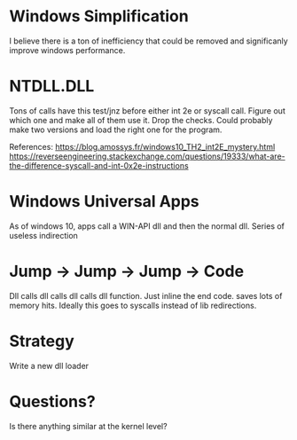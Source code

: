 <!-- TITLE: Windowssimplify -->
<!-- SUBTITLE: A quick summary of Windowssimplify -->

# Windows Simplification
I believe there is a ton of inefficiency that could be removed and significanly improve windows performance.

# NTDLL.DLL
Tons of calls have this test/jnz before either int 2e or syscall call.  Figure out which one and make all of them use it.  Drop the checks.  Could probably make two versions and load the right one for the program.

References:
https://blog.amossys.fr/windows10_TH2_int2E_mystery.html
https://reverseengineering.stackexchange.com/questions/19333/what-are-the-difference-syscall-and-int-0x2e-instructions


# Windows Universal Apps
As of windows 10, apps call a WIN-API dll and then the normal dll.  Series of useless indirection

# Jump -> Jump -> Jump -> Code
Dll calls dll calls dll calls dll function.  Just inline the end code.  saves lots of memory hits.
Ideally this goes to syscalls instead of lib redirections.

# Strategy
Write a new dll loader 

# Questions?
Is there anything similar at the kernel level?
